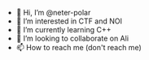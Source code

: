 - 👋 Hi, I’m @neter-polar
- 👀 I’m interested in CTF and NOI
- 🌱 I’m currently learning C++
- 💞️ I’m looking to collaborate on Ali
- 📫 How to reach me (don't reach me)

<!---
neter-polaris/neter-polaris is a ✨ special ✨ repository because its `README.md` (this file) appears on your GitHub profile.
You can click the Preview link to take a look at your changes.
--->
